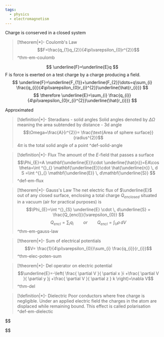 ```yaml
---
tags:
  - physics
  - electromagnetism
---
```

Charge is conserved in a closed system

> [!theorem|*]- Coulomb's Law
> $$F=\frac{q_{1}q_{2}}{4\pi\varepsilon_{0}r^{2}}$$
 ^thm-em-coulomb

$$
\underline{F}=\underline{E}q
$$
F is force is exerted on a test charge by a charge producing a field.
$$
\underline{F}=\underline{F_{1}}+\underline{F_{2}}\dots=q\sum_{i} \frac{q_{i}}{4\pi\varepsilon_{0}r_{i}^{2}}\underline{\hat{r_{i}}}
$$
$$
\therefore \underline{E}=\sum_{i} \frac{q_{i}}{4\pi\varepsilon_{0}r_{i}^{2}}\underline{\hat{r_{i}}}
$$

Approximated

> [!definition|*]- Steradians - solid angles
> Solid angles denoted by $\Delta\Omega$ meaning the area subtended by distance - 3d angle
> $$\Omega=\frac{A}{r^{2}}= \frac{\text{Area of sphere surface}}{radius^{2}}$$
> $4\pi$ is the total solid angle of a point
 ^def-solid-angle

> [!definition|*]- Flux
> The amount of the $E$-field that passes a surface
> $$\Phi_{E}=A \mathbf{\underline{E}}\cdot \underline{\hat{n}}=EA\cos \theta=\int ^{}_{} \mathbf{\underline{E}}\cdot \hat{\underline{n}} \, d S =\int ^{}_{} \mathbf{\underline{E}} \, d\mathbf{\underline{S}} $$
 ^def-em-flux

> [!theorem|*]- Gauss's Law
> The net electric flux of $\underline{E}$ out of any closed surface, enclosing a total charge $Q_{enclosed}$ situated in a vacuum (air for practical purposes) is
> $$\Phi_{E}=\int ^{}_{S} \underline{E} \cdot  \, d\underline{S} = \frac{Q_{encl}}{\varepsilon_{0}} $$
> $$Q_{encl}=\sum_{i}q_{i}\qquad or\qquad Q_{encl}=\int ^{}_{V} \rho  \, dV $$
 ^thm-em-gauss-law

> [!theorem|*]- Sum of electrical potentials
> $$V= \frac{1}{4\pi\varepsilon_{0}}\sum_{i} \frac{q_{i}}{r_{i}}$$
 ^thm-elec-poten-sum

> [!theorem|*]- Del operator on electric potential
> $$\underline{E}=-\left( \frac{ \partial V }{ \partial x }i +\frac{ \partial V }{ \partial y }j +\frac{ \partial V }{ \partial z } k \right)=\nabla V$$
 ^thm-del

> [!definition|*]- Dielectric
> Poor conductors where free charge is negligible. Under an applied electric field the charges in the atom are displaced while remaining bound. This effect is called polarisation
 ^def-em-dielectic

$$

$$
